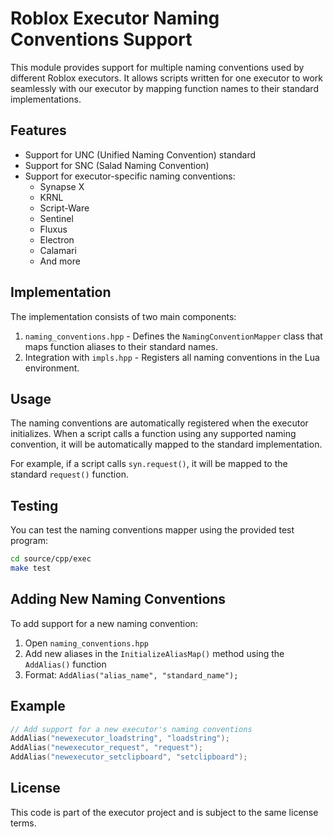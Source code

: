 # Roblox Executor Naming Conventions Support

This module provides support for multiple naming conventions used by different Roblox executors. It allows scripts written for one executor to work seamlessly with our executor by mapping function names to their standard implementations.

## Features

- Support for UNC (Unified Naming Convention) standard
- Support for SNC (Salad Naming Convention)
- Support for executor-specific naming conventions:
  - Synapse X
  - KRNL
  - Script-Ware
  - Sentinel
  - Fluxus
  - Electron
  - Calamari
  - And more

## Implementation

The implementation consists of two main components:

1. `naming_conventions.hpp` - Defines the `NamingConventionMapper` class that maps function aliases to their standard names.
2. Integration with `impls.hpp` - Registers all naming conventions in the Lua environment.

## Usage

The naming conventions are automatically registered when the executor initializes. When a script calls a function using any supported naming convention, it will be automatically mapped to the standard implementation.

For example, if a script calls `syn.request()`, it will be mapped to the standard `request()` function.

## Testing

You can test the naming conventions mapper using the provided test program:

```bash
cd source/cpp/exec
make test
```

## Adding New Naming Conventions

To add support for a new naming convention:

1. Open `naming_conventions.hpp`
2. Add new aliases in the `InitializeAliasMap()` method using the `AddAlias()` function
3. Format: `AddAlias("alias_name", "standard_name");`

## Example

```cpp
// Add support for a new executor's naming conventions
AddAlias("newexecutor_loadstring", "loadstring");
AddAlias("newexecutor_request", "request");
AddAlias("newexecutor_setclipboard", "setclipboard");
```

## License

This code is part of the executor project and is subject to the same license terms.
